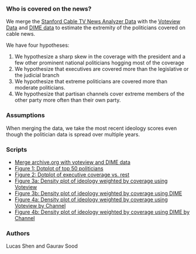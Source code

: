 ### Who is covered on the news?

We merge the [Stanford Cable TV News Analyzer Data](https://tvnews.stanford.edu/) with the [Voteview Data](https://voteview.com/) and [DIME data](https://data.stanford.edu/dime) to estimate the extremity of the politicians covered on cable news.


We have four hypotheses:

1. We hypothesize a sharp skew in the coverage with the president and a few other prominent national politicians hogging most of the coverage
2. We hypothesize that executives are covered more than the legislative or the judicial branch
3. We hypothesize that extreme politicians are covered more than moderate politicians.
4. We hypothesize that partisan channels cover extreme members of the other party more often than their own party.

### Assumptions

When merging the data, we take the most recent ideology scores even though the politician data is spread over multiple years.

### Scripts

* [Merge archive.org with voteview and DIME data](scripts/01_merge.ipynb)
* [Figure 1: Dotplot of top 50 politicians](scripts/02_fig1_top50.ipynb)
* [Figure 2: Dotplot of executive coverage vs. rest](scripts/03_fig2_executive_rest.R)
* [Figure 3a: Density plot of ideology weighted by coverage using Voteview](scripts/04_fig3_density_plot_voteview.R)
* [Figure 3b: Density plot of ideology weighted by coverage using DIME](scripts/05_fig3_density_plot_dime.ipynb)
* [Figure 4a: Density plot of ideology weighted by coverage using Voteview by Channel](scripts/06_fig4_density_plot_voteview_channel.R)
* [Figure 4b: Density plot of ideology weighted by coverage using DIME by Channel](scripts/07_fig4_density_plot_dime_channel.R)

### Authors

Lucas Shen and Gaurav Sood
